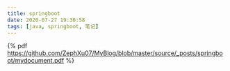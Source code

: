 ```yaml
---
title: springboot
date: 2020-07-27 19:30:58
tags: [java, springboot, 笔记]
---
```


{% pdf https://github.com/ZephXu07/MyBlog/blob/master/source/_posts/springboot/mydocument.pdf %}

